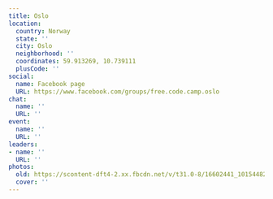 ```yaml
---
title: Oslo
location:
  country: Norway
  state: ''
  city: Oslo
  neighborhood: ''
  coordinates: 59.913269, 10.739111
  plusCode: ''
social:
  name: Facebook page
  URL: https://www.facebook.com/groups/free.code.camp.oslo
chat:
  name: ''
  URL: ''
event:
  name: ''
  URL: ''
leaders:
- name: ''
  URL: ''
photos:
  old: https://scontent-dft4-2.xx.fbcdn.net/v/t31.0-8/16602441_10154482699397568_3961698548465814317_o.jpg?oh=e15013b79809de6146b58097e5ae94b3&oe=5958E8B7
  cover: ''
---
```


